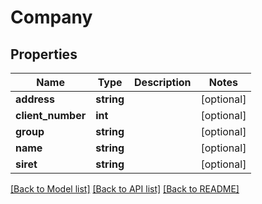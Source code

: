 # Company

## Properties
Name | Type | Description | Notes
------------ | ------------- | ------------- | -------------
**address** | **string** |  | [optional] 
**client_number** | **int** |  | [optional] 
**group** | **string** |  | [optional] 
**name** | **string** |  | [optional] 
**siret** | **string** |  | [optional] 

[[Back to Model list]](../../README.md#documentation-for-models) [[Back to API list]](../../README.md#documentation-for-api-endpoints) [[Back to README]](../../README.md)

